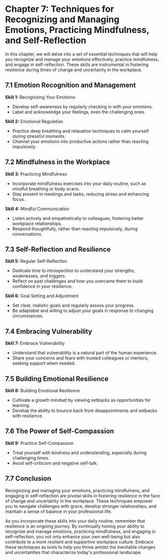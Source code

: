 Chapter 7: Techniques for Recognizing and Managing Emotions, Practicing Mindfulness, and Self-Reflection
========================================================================================================

In this chapter, we will delve into a set of essential techniques that will help you recognize and manage your emotions effectively, practice mindfulness, and engage in self-reflection. These skills are instrumental in fostering resilience during times of change and uncertainty in the workplace.

**7.1 Emotion Recognition and Management**
------------------------------------------

**Skill 1:** Recognizing Your Emotions

* Develop self-awareness by regularly checking in with your emotions.
* Label and acknowledge your feelings, even the challenging ones.

**Skill 2:** Emotional Regulation

* Practice deep breathing and relaxation techniques to calm yourself during stressful moments.
* Channel your emotions into productive actions rather than reacting impulsively.

**7.2 Mindfulness in the Workplace**
------------------------------------

**Skill 3:** Practicing Mindfulness

* Incorporate mindfulness exercises into your daily routine, such as mindful breathing or body scans.
* Stay present in meetings and tasks, reducing stress and enhancing focus.

**Skill 4:** Mindful Communication

* Listen actively and empathetically to colleagues, fostering better workplace relationships.
* Respond thoughtfully, rather than reacting impulsively, during conversations.

**7.3 Self-Reflection and Resilience**
--------------------------------------

**Skill 5:** Regular Self-Reflection

* Dedicate time to introspection to understand your strengths, weaknesses, and triggers.
* Reflect on past challenges and how you overcame them to build confidence in your resilience.

**Skill 6:** Goal Setting and Adjustment

* Set clear, realistic goals and regularly assess your progress.
* Be adaptable and willing to adjust your goals in response to changing circumstances.

**7.4 Embracing Vulnerability**
-------------------------------

**Skill 7:** Embrace Vulnerability

* Understand that vulnerability is a natural part of the human experience.
* Share your concerns and fears with trusted colleagues or mentors, seeking support when needed.

**7.5 Building Emotional Resilience**
-------------------------------------

**Skill 8:** Building Emotional Resilience

* Cultivate a growth mindset by viewing setbacks as opportunities for learning.
* Develop the ability to bounce back from disappointments and setbacks with resilience.

**7.6 The Power of Self-Compassion**
------------------------------------

**Skill 9:** Practice Self-Compassion

* Treat yourself with kindness and understanding, especially during challenging times.
* Avoid self-criticism and negative self-talk.

**7.7 Conclusion**
------------------

Recognizing and managing your emotions, practicing mindfulness, and engaging in self-reflection are pivotal skills in fostering resilience in the face of change and uncertainty in the workplace. These techniques empower you to navigate challenges with grace, develop stronger relationships, and maintain a sense of balance in your professional life.

As you incorporate these skills into your daily routine, remember that resilience is an ongoing journey. By continually honing your ability to recognize and manage emotions, practicing mindfulness, and engaging in self-reflection, you not only enhance your own well-being but also contribute to a more resilient and supportive workplace culture. Embrace these techniques as tools to help you thrive amidst the inevitable changes and uncertainties that characterize today's professional landscape.
